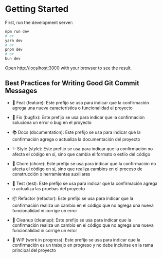 # Getting Started

First, run the development server:

```bash
npm run dev
# or
yarn dev
# or
pnpm dev
# or
bun dev
```

Open [http://localhost:3000](http://localhost:3000) with your browser to see the result.

## Best Practices for Writing Good Git Commit Messages

- 📝 Feat (feature): Este prefijo se usa para indicar que la confirmación agrega una nueva característica o funcionalidad al proyecto

- 🐛 Fix (bugfix): Este prefijo se usa para indicar que la confirmación soluciona un error o bug en el proyecto

- 📚 Docs (documentation): Este prefijo se usa para indicar que la confirmación agrega o actualiza la documentación del proyecto

- ✨ Style (style): Este prefijo se usa para indicar que la confirmación no afecta el código en sí, sino que cambia el formato o estilo del código

- 🚀 Chore (chore): Este prefijo se usa para indicar que la confirmación no afecta el código en sí, sino que realiza cambios en el proceso de construcción o herramientas auxiliares

- 🧪 Test (test): Este prefijo se usa para indicar que la confirmación agrega o actualiza las pruebas del proyecto

- 📦 Refactor (refactor): Este prefijo se usa para indicar que la confirmación realiza un cambio en el código que no agrega una nueva funcionalidad ni corrige un error

- 🧹 Cleanup (cleanup): Este prefijo se usa para indicar que la confirmación realiza un cambio en el código que no agrega una nueva funcionalidad ni corrige un error

- 🚧 WIP (work in progress): Este prefijo se usa para indicar que la confirmación es un trabajo en progreso y no debe incluirse en la rama principal del proyecto
